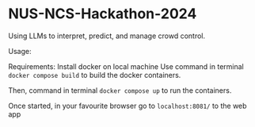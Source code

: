 # NUS-NCS-Hackathon-2024
Using LLMs to interpret, predict, and manage crowd control. 


Usage:

Requirements:
Install docker on local machine
Use command in terminal `docker compose build` to build the docker containers.

Then, command in terminal `docker compose up` to run the containers.

Once started, in your favourite browser go to `localhost:8081/` to the web app
